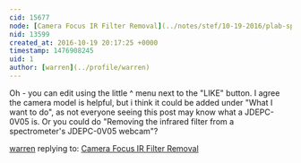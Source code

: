 ```yaml
---
cid: 15677
node: [Camera Focus IR Filter Removal](../notes/stef/10-19-2016/plab-spec-3-updated-camera-focus-ir-filter)
nid: 13599
created_at: 2016-10-19 20:17:25 +0000
timestamp: 1476908245
uid: 1
author: [warren](../profile/warren)
---
```


Oh - you can edit using the little ^ menu next to the "LIKE" button. I agree the camera model is helpful, but i think it could be added under "What I want to do", as not everyone seeing this post may know what a JDEPC-0V05 is. Or you could do "Removing the infrared filter from a spectrometer's JDEPC-0V05 webcam"?

[warren](../profile/warren) replying to: [Camera Focus IR Filter Removal](../notes/stef/10-19-2016/plab-spec-3-updated-camera-focus-ir-filter)

